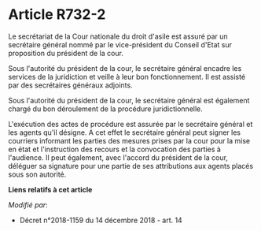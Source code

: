# Article R732-2

Le secrétariat de la Cour nationale du droit d'asile est assuré par un secrétaire général nommé par le vice-président du
Conseil d'Etat sur proposition du président de la cour.

Sous l'autorité du président de la cour, le secrétaire général encadre les services de la juridiction et veille à leur bon
fonctionnement. Il est assisté par des secrétaires généraux adjoints.

Sous l'autorité du président de la cour, le secrétaire général est également chargé du bon déroulement de la procédure
juridictionnelle.

L'exécution des actes de procédure est assurée par le secrétaire général et les agents qu'il désigne. A cet effet le
secrétaire général peut signer les courriers informant les parties des mesures prises par la cour pour la mise en état et
l'instruction des recours et la convocation des parties à l'audience. Il peut également, avec l'accord du président de la
cour, déléguer sa signature pour une partie de ses attributions aux agents placés sous son autorité.

**Liens relatifs à cet article**

_Modifié par_:

  - Décret n°2018-1159 du 14 décembre 2018 - art. 14

